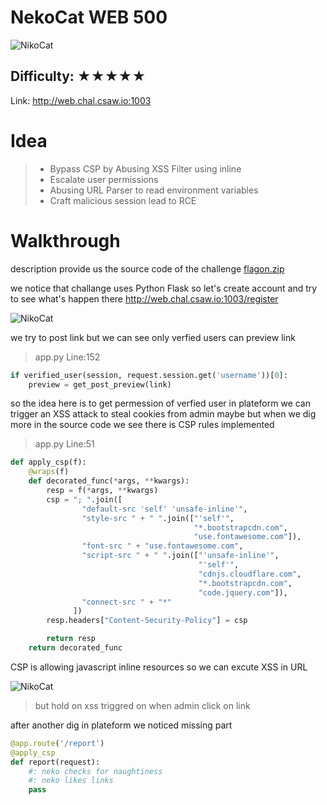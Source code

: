 # NekoCat WEB 500 
![NikoCat](http://web.chal.csaw.io:1003/static/favicon.ico)
## Difficulty: ★★★★★

Link: http://web.chal.csaw.io:1003

# Idea

> * Bypass CSP by Abusing XSS Filter using inline
> * Escalate user permissions
> * Abusing URL Parser to read environment variables
> * Craft malicious session lead to RCE

# Walkthrough
description provide us the source code of the challenge 
[flagon.zip](https://ctf.csaw.io/files/a75d5b38afc3d477873e8ce01c468d85/flagon.zip)

we notice that challange uses Python Flask
so let's create account and try to see what's happen there 
http://web.chal.csaw.io:1003/register

![NikoCat](https://screenshotscdn.firefoxusercontent.com/images/ae6ec98e-8b7c-4909-9fc6-a2c6fe880bf5.png)

we try to post link but we can see only verfied users can preview link 

> app.py Line:152
```python
if verified_user(session, request.session.get('username'))[0]:
    preview = get_post_preview(link)
 ```
so the idea here is to get permession of verfied user in plateform
we can trigger an XSS attack to steal cookies from admin maybe
but when we dig more in the source code we see there is CSP rules implemented
> app.py Line:51
```python
def apply_csp(f):
    @wraps(f)
    def decorated_func(*args, **kwargs):
        resp = f(*args, **kwargs)
        csp = "; ".join([
                "default-src 'self' 'unsafe-inline'",
                "style-src " + " ".join(["'self'",
                                         "*.bootstrapcdn.com",
                                         "use.fontawesome.com"]),
                "font-src " + "use.fontawesome.com",
                "script-src " + " ".join(["'unsafe-inline'",
                                          "'self'",
                                          "cdnjs.cloudflare.com",
                                          "*.bootstrapcdn.com",
                                          "code.jquery.com"]),
                "connect-src " + "*"
              ])
        resp.headers["Content-Security-Policy"] = csp

        return resp
    return decorated_func
```
CSP is allowing javascript inline resources
so we can excute XSS in URL

![NikoCat](https://screenshotscdn.firefoxusercontent.com/images/e1458bad-b01f-4941-ba36-9c2ebb1e2020.png)

> but hold on xss triggred on when admin click on link

after another dig in plateform we noticed missing part 
```python
@app.route('/report')
@apply_csp
def report(request):
    #: neko checks for naughtiness
    #: neko likes links
    pass
```
